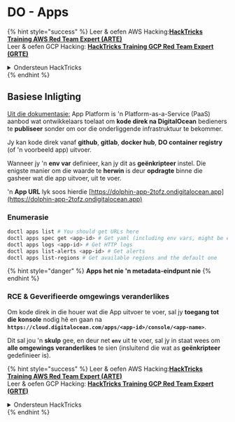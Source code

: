 # DO - Apps

{% hint style="success" %}
Leer & oefen AWS Hacking:<img src="../../../.gitbook/assets/image (1).png" alt="" data-size="line">[**HackTricks Training AWS Red Team Expert (ARTE)**](https://training.hacktricks.xyz/courses/arte)<img src="../../../.gitbook/assets/image (1).png" alt="" data-size="line">\
Leer & oefen GCP Hacking: <img src="../../../.gitbook/assets/image (2).png" alt="" data-size="line">[**HackTricks Training GCP Red Team Expert (GRTE)**<img src="../../../.gitbook/assets/image (2).png" alt="" data-size="line">](https://training.hacktricks.xyz/courses/grte)

<details>

<summary>Ondersteun HackTricks</summary>

* Kyk na die [**subskripsie planne**](https://github.com/sponsors/carlospolop)!
* **Sluit aan by die** 💬 [**Discord groep**](https://discord.gg/hRep4RUj7f) of die [**telegram groep**](https://t.me/peass) of **volg** ons op **Twitter** 🐦 [**@hacktricks\_live**](https://twitter.com/hacktricks\_live)**.**
* **Deel hacking truuks deur PRs in te dien na die** [**HackTricks**](https://github.com/carlospolop/hacktricks) en [**HackTricks Cloud**](https://github.com/carlospolop/hacktricks-cloud) github repos.

</details>
{% endhint %}

## Basiese Inligting

[Uit die dokumentasie:](https://docs.digitalocean.com/glossary/app-platform/) App Platform is 'n Platform-as-a-Service (PaaS) aanbod wat ontwikkelaars toelaat om **kode direk na DigitalOcean** bedieners te **publiseer** sonder om oor die onderliggende infrastruktuur te bekommer.

Jy kan kode direk vanaf **github**, **gitlab**, **docker hub**, **DO container registry** (of 'n voorbeeld app) uitvoer.

Wanneer jy 'n **env var** definieer, kan jy dit as **geënkripteer** instel. Die enigste manier om die waarde te **herwin** is deur **opdragte** binne die gasheer wat die app uitvoer, uit te voer.

'n **App URL** lyk soos hierdie [https://dolphin-app-2tofz.ondigitalocean.app](https://dolphin-app-2tofz.ondigitalocean.app)

### Enumerasie
```bash
doctl apps list # You should get URLs here
doctl apps spec get <app-id> # Get yaml (including env vars, might be encrypted)
doctl apps logs <app-id> # Get HTTP logs
doctl apps list-alerts <app-id> # Get alerts
doctl apps list-regions # Get available regions and the default one
```
{% hint style="danger" %}
**Apps het nie 'n metadata-eindpunt nie**
{% endhint %}

### RCE & Geverifieerde omgewings veranderlikes

Om kode direk in die houer wat die App uitvoer te voer, sal jy **toegang tot die konsole** nodig hê en gaan na **`https://cloud.digitalocean.com/apps/<app-id>/console/<app-name>`**.

Dit sal jou 'n **skulp** gee, en deur net **`env`** uit te voer, sal jy in staat wees om **alle omgewings veranderlikes** te sien (insluitend die wat as **geënkripteer** gedefinieer is).

{% hint style="success" %}
Leer & oefen AWS Hacking:<img src="../../../.gitbook/assets/image (1).png" alt="" data-size="line">[**HackTricks Training AWS Red Team Expert (ARTE)**](https://training.hacktricks.xyz/courses/arte)<img src="../../../.gitbook/assets/image (1).png" alt="" data-size="line">\
Leer & oefen GCP Hacking: <img src="../../../.gitbook/assets/image (2).png" alt="" data-size="line">[**HackTricks Training GCP Red Team Expert (GRTE)**<img src="../../../.gitbook/assets/image (2).png" alt="" data-size="line">](https://training.hacktricks.xyz/courses/grte)

<details>

<summary>Ondersteun HackTricks</summary>

* Kyk na die [**subskripsie planne**](https://github.com/sponsors/carlospolop)!
* **Sluit aan by die** 💬 [**Discord-groep**](https://discord.gg/hRep4RUj7f) of die [**telegram-groep**](https://t.me/peass) of **volg** ons op **Twitter** 🐦 [**@hacktricks\_live**](https://twitter.com/hacktricks\_live)**.**
* **Deel hacking truuks deur PRs in te dien na die** [**HackTricks**](https://github.com/carlospolop/hacktricks) en [**HackTricks Cloud**](https://github.com/carlospolop/hacktricks-cloud) github repos.

</details>
{% endhint %}
